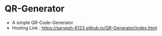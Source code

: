 # QR-Generator
- A simple QR-Code-Generator
- Hosting Link : https://sarvesh-6123.github.io/QR-Generator/index.html
